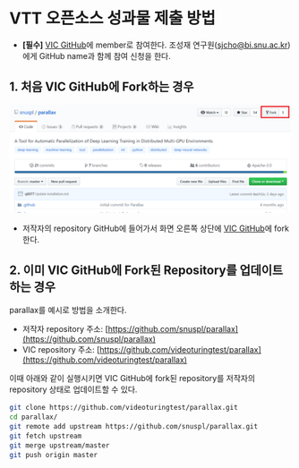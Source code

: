 # VTT 오픈소스 성과물 제출 방법

* **[필수]** [VIC GitHub](https://github.com/videoturingtest)에 member로 참여한다. 조성재 연구원(sjcho@bi.snu.ac.kr)에게 GitHub name과 함께 참여 신청을 한다.

## 1. 처음 VIC GitHub에 Fork하는 경우
![page17](images/page17.PNG)

* 저작자의 repository GitHub에 들어가서 화면 오른쪽 상단에 [VIC GitHub](https://github.com/videoturingtest)에 fork한다.  

## 2. 이미 VIC GitHub에 Fork된 Repository를 업데이트하는 경우
parallax를 예시로 방법을 소개한다.
* 저작자 repository 주소: [https://github.com/snuspl/parallax](https://github.com/snuspl/parallax)
* VIC repository 주소: [https://github.com/videoturingtest/parallax](https://github.com/videoturingtest/parallax)

이때 아래와 같이 실행시키면 VIC GitHub에 fork된 repository를 저작자의 repository 상태로 업데이트할 수 있다.

```Bash
git clone https://github.com/videoturingtest/parallax.git
cd parallax/
git remote add upstream https://github.com/snuspl/parallax.git
git fetch upstream
git merge upstream/master
git push origin master
```
